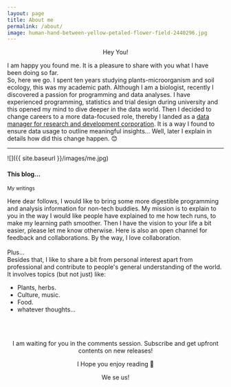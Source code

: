 ```yaml
---
layout: page
title: About me
permalink: /about/
image: human-hand-between-yellow-petaled-flower-field-2440296.jpg
---
```


<p style="text-align: center;"> Hey You! </p>
I am happy you found me. It is a pleasure to share with you what I have been doing so far.
<br/>
So, here we go. I spent ten years studying plants-microorganism and soil ecology, this was my academic path.
Although I am a biologist, recently I discovered a passion for programming and data analyses.
I have experienced programming, statistics and trial design during university and this opened my mind to dive deeper in the data world.
Then I decided to change careers to a more data-focused role, thereby I landed as a <a href="https://www.linkedin.com/in/natalia-sousa-95401183/">data manager for research and development corporation</a>.
It is a way I found to ensure data usage to outline meaningful insights... Well, later I explain in details how did this change happen. 😊

***
![]({{ site.baseurl }}/images/me.jpg)
#### This blog...
<small>My writings</small>

Here dear follows, I would like to bring some more digestible programming and analysis information for non-tech buddies.
My mission is to explain to you in the way I would like people have explained to me how tech runs, to make my learning path smoother.
Then I have the vision to your life a bit easier, please let me know otherwise. Here is also an open channel for feedback and collaborations.
By the way, I love collaboration.
<br/><br/>
Plus...
<br/>
Besides that, I like to share a bit from personal interest apart from professional and contribute to people's general understanding of the world.
It involves topics (but not just) like:
<br/>
* Plants, herbs.
* Culture, music.
* Food.
* whatever thoughts...
<br/>
<br/>

<p style="text-align: center;"> I am waiting for you in the comments session. Subscribe and get upfront contents on new releases!  </p>
<p style="text-align: center;"> I Hope you enjoy reading 💛 </p>
<p style="text-align: center;"> We se us! </p>
